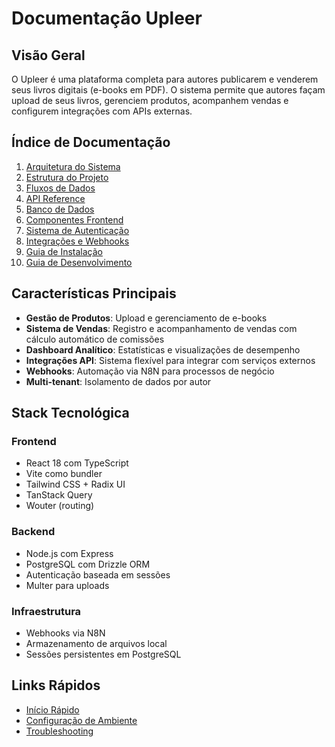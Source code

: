 # Documentação Upleer

## Visão Geral

O Upleer é uma plataforma completa para autores publicarem e venderem seus livros digitais (e-books em PDF). O sistema permite que autores façam upload de seus livros, gerenciem produtos, acompanhem vendas e configurem integrações com APIs externas.

## Índice de Documentação

1. [Arquitetura do Sistema](./01-arquitetura.md)
2. [Estrutura do Projeto](./02-estrutura-projeto.md)
3. [Fluxos de Dados](./03-fluxos-dados.md)
4. [API Reference](./04-api-reference.md)
5. [Banco de Dados](./05-banco-dados.md)
6. [Componentes Frontend](./06-componentes-frontend.md)
7. [Sistema de Autenticação](./07-autenticacao.md)
8. [Integrações e Webhooks](./08-integracoes-webhooks.md)
9. [Guia de Instalação](./09-instalacao.md)
10. [Guia de Desenvolvimento](./10-desenvolvimento.md)

## Características Principais

- **Gestão de Produtos**: Upload e gerenciamento de e-books
- **Sistema de Vendas**: Registro e acompanhamento de vendas com cálculo automático de comissões
- **Dashboard Analítico**: Estatísticas e visualizações de desempenho
- **Integrações API**: Sistema flexível para integrar com serviços externos
- **Webhooks**: Automação via N8N para processos de negócio
- **Multi-tenant**: Isolamento de dados por autor

## Stack Tecnológica

### Frontend
- React 18 com TypeScript
- Vite como bundler
- Tailwind CSS + Radix UI
- TanStack Query
- Wouter (routing)

### Backend
- Node.js com Express
- PostgreSQL com Drizzle ORM
- Autenticação baseada em sessões
- Multer para uploads

### Infraestrutura
- Webhooks via N8N
- Armazenamento de arquivos local
- Sessões persistentes em PostgreSQL

## Links Rápidos

- [Início Rápido](./09-instalacao.md#inicio-rapido)
- [Configuração de Ambiente](./09-instalacao.md#configuracao-ambiente)
- [Troubleshooting](./10-desenvolvimento.md#troubleshooting) 